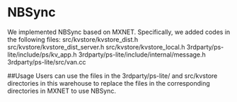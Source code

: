 # NBSync
We implemented NBSync based on MXNET. Specifically, we added codes in the following files:
src/kvstore/kvstore_dist.h
src/kvstore/kvstore_dist_server.h
src/kvstore/kvstore_local.h
3rdparty/ps-lite/include/ps/kv_app.h
3rdparty/ps-lite/include/internal/message.h
3rdparty/ps-lite/src/van.cc

##Usage
Users can use the files in the 3rdparty/ps-lite/ and src/kvstore directories in this warehouse to replace the files in the corresponding directories in MXNET to use NBSync.


